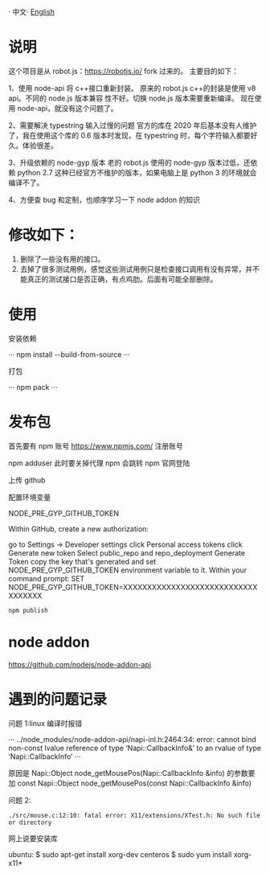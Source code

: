 · 中文· [English](./README.md)

# 说明

这个项目是从 robot.js：https://robotjs.io/ fork 过来的。
主要目的如下：

1、使用 node-api 将 c++接口重新封装。
原来的 robot.js c++的封装是使用 v8 api。不同的 node.js 版本兼容 性不好。切换 node.js 版本需要重新编译。
现在使用 node-api，就没有这个问题了。

2、需要解决 typestring 输入过慢的问题
官方的库在 2020 年后基本没有人维护了，我在使用这个库的 0.6 版本时发现，在 typestring 时，每个字符输入都要好久。体验很差。

3、升级依赖的 node-gyp 版本
老的 robot.js 使用的 node-gyp 版本过低，还依赖 python 2.7 这种已经官方不维护的版本，如果电脑上是 python 3 的环境就会编译不了。

4、方便查 bug 和定制，也顺序学习一下 node addon 的知识

# 修改如下：

1. 删除了一些没有用的接口。
2. 去掉了很多测试用例，感觉这些测试用例只是检查接口调用有没有异常，并不能真正的测试接口是否正确，有点鸡肋。后面有可能全部删除。

# 使用

安装依赖

···
npm install --build-from-source
···

打包

···
npm pack
···

# 发布包

首先要有 npm 账号
https://www.npmjs.com/ 注册账号

npm adduser 此时要关掉代理
npm 会跳转 npm 官网登陆

上传 github

配置环境变量

NODE_PRE_GYP_GITHUB_TOKEN

Within GitHub, create a new authorization:

go to Settings -> Developer settings
click Personal access tokens
click Generate new token
Select public_repo and repo_deployment
Generate Token
copy the key that's generated and set NODE_PRE_GYP_GITHUB_TOKEN environment variable to it. Within your command prompt:
SET NODE_PRE_GYP_GITHUB_TOKEN=XXXXXXXXXXXXXXXXXXXXXXXXXXXXXXXXXXX

```
npm publish

```

# node addon

https://github.com/nodejs/node-addon-api

# 遇到的问题记录

问题 1:linux 编译时报错

···
../node_modules/node-addon-api/napi-inl.h:2464:34: error: cannot bind non-const lvalue reference of type ‘Napi::CallbackInfo&’ to an rvalue of type ‘Napi::CallbackInfo’
···

原因是
Napi::Object node_getMousePos(Napi::CallbackInfo &info)
的参数要加 const
Napi::Object node_getMousePos(const Napi::CallbackInfo &info)

问题 2:

```
./src/mouse.c:12:10: fatal error: X11/extensions/XTest.h: No such file or directory
```

网上说要安装库

ubuntu:
$ sudo apt-get install xorg-dev
centeros
$ sudo yum install xorg-x11\*

